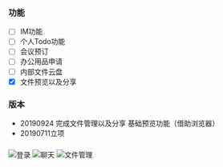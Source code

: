 ### 功能
- [ ] IM功能   
- [ ] 个人Todo功能
- [ ] 会议预订   
- [ ] 办公用品申请
- [ ] 内部文件云盘
- [x] 文件预览以及分享   

### 版本
* 20190924 完成文件管理以及分享 基础预览功能（借助浏览器）
* 20190711立项

### 
![登录](https://github.com/gytai/meyer-tools/blob/master/docs/ui/login.jpg)
![聊天](https://github.com/gytai/meyer-tools/blob/master/docs/ui/chat.jpg)
![文件管理](https://github.com/gytai/meyer-tools/blob/master/docs/ui/file.jpg)
